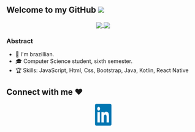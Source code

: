 ## Welcome to my GitHub <img src="https://raw.githubusercontent.com/iampavangandhi/iampavangandhi/master/gifs/Hi.gif" width="30px">

<p align="center">
  <a href="https://github.com/felipemorgado">
  <img align="center" height="165" src="https://github-readme-stats.vercel.app/api?username=felipemorgado&show_icons=true&theme=radical&include_all_commits=false"/>
  </a>
  <a href="https://github.com/felipemorgado">
  <img align="center" height="165" src="https://github-readme-stats.vercel.app/api/top-langs/?username=felipemorgado&layout=compact&langs_count=16&theme=radical"/>
  </a>
</p>

### Abstract

- 📍 I'm brazillian.
- ‍🎓 Computer Science student, sixth semester.
- :trophy: Skills: JavaScript, Html, Css, Bootstrap, Java, Kotlin, React Native

## Connect with me ❤️
<p align="center">
    <a href="https://www.linkedin.com/in/felipe-morgado-0874b2214/">
    <img align="center" alt="felipe-linkedin" height="60" width="45" src="https://raw.githubusercontent.com/devicons/devicon/master/icons/linkedin/linkedin-original.svg">
    </a>

</p>
<!--- 
## My projects :hammer_and_wrench:
--->

<!--- 
<p align="center">
     <a href="https://github.com/felipemorgado/listadetarefas">
     <img align="center" height="50" width="50" src="https://cdn.icon-icons.com/icons2/1526/PNG/512/checklist_106575.png"> Lista de Tarefas</a>
     <!--&nbsp;&nbsp;&nbsp;&nbsp;&nbsp;&nbsp;&nbsp;&nbsp;&nbsp;&nbsp;&nbsp;&nbsp;&nbsp;
</p> 
--->

